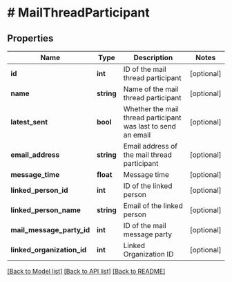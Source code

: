 # # MailThreadParticipant

## Properties

Name | Type | Description | Notes
------------ | ------------- | ------------- | -------------
**id** | **int** | ID of the mail thread participant | [optional]
**name** | **string** | Name of the mail thread participant | [optional]
**latest_sent** | **bool** | Whether the mail thread participant was last to send an email | [optional]
**email_address** | **string** | Email address of the mail thread participant | [optional]
**message_time** | **float** | Message time | [optional]
**linked_person_id** | **int** | ID of the linked person | [optional]
**linked_person_name** | **string** | Email of the linked person | [optional]
**mail_message_party_id** | **int** | ID of the mail message party | [optional]
**linked_organization_id** | **int** | Linked Organization ID | [optional]

[[Back to Model list]](../../README.md#models) [[Back to API list]](../../README.md#endpoints) [[Back to README]](../../README.md)
